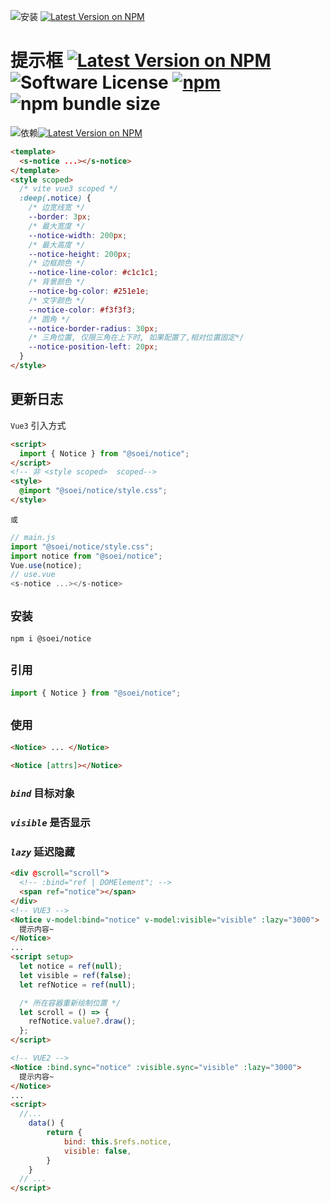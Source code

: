 ![安装](https://img.shields.io/badge/安装-npm_i_@soei/notice-ffc107?style=flat) [![Latest Version on NPM](https://img.shields.io/badge/✔-线上实例-ae8aff?style=flat)](https://alwbg.github.io)

# 提示框 [![Latest Version on NPM](https://img.shields.io/npm/v/@soei/notice?label=npm&style=flat-square)](https://npmjs.com/package/@soei/notice) ![Software License](https://img.shields.io/badge/license-ISC-brightgreen?label=&style=flat-square) [![npm](https://img.shields.io/npm/dw/@soei/notice?label=Downloads&style=flat-square)](https://www.npmjs.com/package/@soei/notice) ![npm bundle size](https://img.shields.io/bundlephobia/min/%40soei%2Fnotice?label=Size&color=&style=flat-square)

![依赖](https://img.shields.io/badge/依赖-npm_i_@soei/util-ffc107?style=flat-square)[![Latest Version on NPM](https://img.shields.io/npm/v/@soei/util?label=&style=flat-square)](https://npmjs.com/package/@soei/util)
```html
<template>
  <s-notice ...></s-notice>
</template>
<style scoped>
  /* vite vue3 scoped */
  :deep(.notice) {
    /* 边宽线宽 */
    --border: 3px;
    /* 最大宽度 */
    --notice-width: 200px;
    /* 最大高度 */
    --notice-height: 200px;
    /* 边框颜色 */
    --notice-line-color: #c1c1c1;
    /* 背景颜色 */
    --notice-bg-color: #251e1e;
    /* 文字颜色 */
    --notice-color: #f3f3f3;
    /* 圆角 */
    --notice-border-radius: 30px;
    /* 三角位置, 仅限三角在上下时, 如果配置了,相对位置固定*/
    --notice-position-left: 20px;
  }
</style>
```

## 更新日志

`Vue3` 引入方式

```html
<script>
  import { Notice } from "@soei/notice";
</script>
<!-- 非 <style scoped>  scoped-->
<style>
  @import "@soei/notice/style.css";
</style>
```

`或`

```javascript
// main.js
import "@soei/notice/style.css";
import notice from "@soei/notice";
Vue.use(notice);
// use.vue
<s-notice ...></s-notice>
```

## `安装`

```
npm i @soei/notice

```

## `引用`

```javascript
import { Notice } from "@soei/notice";
```

## `使用`

```html
<Notice> ... </Notice>
```

```html
<Notice [attrs]></Notice>
```

### _`bind`_ 目标对象

### _`visible`_ 是否显示

### _`lazy`_ 延迟隐藏

```html
<div @scroll="scroll">
  <!-- :bind="ref | DOMElement"; -->
  <span ref="notice"></span>
</div>
<!-- VUE3 -->
<Notice v-model:bind="notice" v-model:visible="visible" :lazy="3000">
  提示内容~
</Notice>
...
<script setup>
  let notice = ref(null);
  let visible = ref(false);
  let refNotice = ref(null);

  /* 所在容器重新绘制位置 */
  let scroll = () => {
    refNotice.value?.draw();
  };
</script>

<!-- VUE2 -->
<Notice :bind.sync="notice" :visible.sync="visible" :lazy="3000">
  提示内容~
</Notice>
...
<script>
  //...
    data() {
        return {
            bind: this.$refs.notice,
            visible: false,
        }
    }
  // ...
</script>
```
